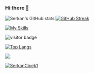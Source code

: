 ### Hi there 👋

<!--
**SerkanCicek1/SerkanCicek1** is a ✨ _special_ ✨ repository because its `README.md` (this file) appears on your GitHub profile.

Here are some ideas to get you started:

- 🔭 I’m currently working on ...
- 🌱 I’m currently learning ...
- 👯 I’m looking to collaborate on ...
- 🤔 I’m looking for help with ...
- 💬 Ask me about ...
- 📫 How to reach me: ...
- 😄 Pronouns: ...
- ⚡ Fun fact: ...
-->
![Serkan's GitHub stats](https://github-readme-stats.vercel.app/api?username=SerkanCicek1&show_icons=true&theme=tokyonight&hide_border=true)
[![GitHub Streak](http://github-readme-streak-stats.herokuapp.com?user=SerkanCicek1&theme=tokyonight&hide_border=true&date_format=M%20j%5B%2C%20Y%5D)](https://git.io/streak-stats)
  
[![My Skills](https://skillicons.dev/icons?i=py,java,idea,git,github,vscode,discord&theme=dark)](https://skillicons.dev)
 
![visitor badge](https://visitor-badge.glitch.me/badge?page_id=SerkanCicek1.visitor-badge&left_text=Profile%20views) 
 
[![Top Langs](https://github-readme-stats.vercel.app/api/top-langs/?username=SerkanCicek1&theme=tokyonight&layout=compact&hide_border=true)](https://github.com/SerkanCicek1/github-readme-stats)
   
<a href="https://wakatime.com"><img src="https://wakatime.com/share/@0f144fc0-8a07-44e0-8f3e-4ae3bfc710e1/4fb6d346-c053-4713-bbd0-c71af81deba0.svg" /></a>
 
<a href="https://github.com/SerkanCicek1/github-profile-trophy">
            <img src="https://github-profile-trophy.vercel.app/?username=SerkanCicek1&row=1&column=7&theme=darkhub" alt="SerkanCicek1" />
        </a>
    </div>
